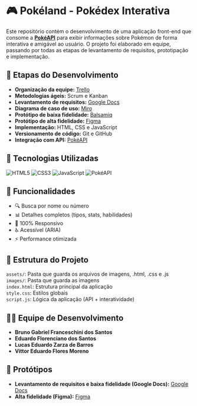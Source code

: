 # 🎮 Pokéland - Pokédex Interativa

Este repositório contém o desenvolvimento de uma aplicação front-end que consome a **[PokéAPI](https://pokeapi.co/)** para exibir informações sobre Pokémon de forma interativa e amigável ao usuário.
O projeto foi elaborado em equipe, passando por todas as etapas de levantamento de requisitos, prototipação e implementação.

## 📑 Etapas do Desenvolvimento

- **Organização da equipe:** [Trello](https://trello.com/pt-BR?campaign=19269516466&adgroup=148159506607&targetid=kwd-3609071522&matchtype=e&network=g&device=c&device_model=&creative=641463051732&keyword=trello&placement=&target=&ds_eid=700000001557344&ds_e1=GOOGLE&gad_source=1&gad_campaignid=19269516466&gbraid=0AAAAADMO9Yh_2s_CZWfKXT3O60r1HXI3U&gclid=CjwKCAjw89jGBhB0EiwA2o1On4EvlYtPeimtW5DHRGvAVxvLp82SORRz4YCI7vORizDm-n3RUnlt7BoCF-0QAvD_BwE)
- **Metodologias ágeis:** Scrum e Kanban
- **Levantamento de requisitos:** [Google Docs](https://docs.google.com/)
- **Diagrama de caso de uso:** [Miro](https://miro.com/)
- **Protótipo de baixa fidelidade:** [Balsamiq](https://balsamiq.com/)
- **Protótipo de alta fidelidade:** [Figma](https://figma.com/)
- **Implementação:** HTML, CSS e JavaScript
- **Versionamento de código:** Git e GitHub
- **Integração com API:** [PokéAPI](https://pokeapi.co/)

## 🚀 Tecnologias Utilizadas

![HTML5](https://img.shields.io/badge/HTML5-E34F26?style=for-the-badge&logo=html5&logoColor=fff)
![CSS3](https://img.shields.io/badge/CSS3-1572B6?style=for-the-badge&logo=css3&logoColor=fff)
![JavaScript](https://img.shields.io/badge/JavaScript-F7DF1E?style=for-the-badge&logo=javascript&logoColor=000)
![PokéAPI](https://img.shields.io/badge/PokéAPI-DC0A2D?style=for-the-badge&logo=pokemon&logoColor=fff)

## 🎯 Funcionalidades
- 🔍 Busca por nome ou número
- 📊 Detalhes completos (tipos, stats, habilidades)
- 📱 100% Responsivo
- ♿ Acessível (ARIA)
- ⚡ Performance otimizada

## 📂 Estrutura do Projeto
`assets/`: Pasta que guarda os arquivos de imagens, .html, .css e .js <br>
`images/`: Pasta que guarda as imagens <br>
`index.html`: Estrutura principal da aplicação <br>
`style.css`: Estilos globais <br>
`script.js`: Lógica da aplicação (API + interatividade) <br>

## 🧑‍💻 Equipe de Desenvolvimento

- **Bruno Gabriel Franceschini dos Santos**
- **Eduardo Florenciano dos Santos**
- **Lucas Eduardo Zarza de Barros**
- **Vittor Eduardo Flores Moreno**

## 📸 Protótipos

- **Levantamento de requisitos e baixa fidelidade (Google Docs):** [Google Docs](https://docs.google.com/document/d/1a01eupsQJX5InngltC15DjfshqzSDN5savcsSzDF9hg/edit?tab=t.0#heading=h.6hed4ebl5tqu)
- **Alta fidelidade (Figma):** [Figma](https://www.figma.com/design/Ighs8pXKz0jRcBaSthGvFf/APRESENTA%C3%87%C3%83O-POK%C3%89LAND?node-id=3331-91&t=ZZwATGaLnL5lzs9P-0)

